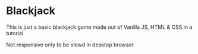 # Blackjack

This is just a basic blackjack game made out of Vanilla JS, HTML & CSS in a tutorial


Not responsive only to be viewd in desktop browser
